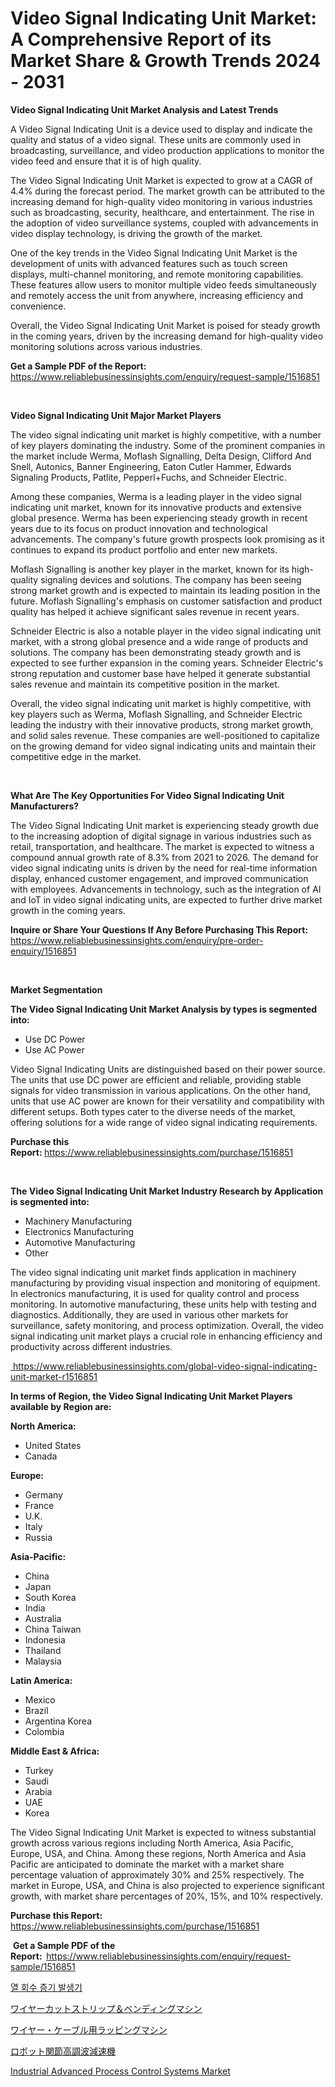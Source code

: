 <p><h1>Video Signal Indicating Unit Market: A Comprehensive Report of its Market Share & Growth Trends 2024 - 2031</h1></p><p><strong>Video Signal Indicating Unit Market Analysis and Latest Trends</strong></p>
<p><p>A Video Signal Indicating Unit is a device used to display and indicate the quality and status of a video signal. These units are commonly used in broadcasting, surveillance, and video production applications to monitor the video feed and ensure that it is of high quality.</p><p>The Video Signal Indicating Unit Market is expected to grow at a CAGR of 4.4% during the forecast period. The market growth can be attributed to the increasing demand for high-quality video monitoring in various industries such as broadcasting, security, healthcare, and entertainment. The rise in the adoption of video surveillance systems, coupled with advancements in video display technology, is driving the growth of the market.</p><p>One of the key trends in the Video Signal Indicating Unit Market is the development of units with advanced features such as touch screen displays, multi-channel monitoring, and remote monitoring capabilities. These features allow users to monitor multiple video feeds simultaneously and remotely access the unit from anywhere, increasing efficiency and convenience.</p><p>Overall, the Video Signal Indicating Unit Market is poised for steady growth in the coming years, driven by the increasing demand for high-quality video monitoring solutions across various industries.</p></p>
<p><strong>Get a Sample PDF of the Report:&nbsp;</strong> <a href="https://www.reliablebusinessinsights.com/enquiry/request-sample/1516851">https://www.reliablebusinessinsights.com/enquiry/request-sample/1516851</a></p>
<p>&nbsp;</p>
<p><strong>Video Signal Indicating Unit Major Market Players</strong></p>
<p><p>The video signal indicating unit market is highly competitive, with a number of key players dominating the industry. Some of the prominent companies in the market include Werma, Moflash Signalling, Delta Design, Clifford And Snell, Autonics, Banner Engineering, Eaton Cutler Hammer, Edwards Signaling Products, Patlite, Pepperl+Fuchs, and Schneider Electric.</p><p>Among these companies, Werma is a leading player in the video signal indicating unit market, known for its innovative products and extensive global presence. Werma has been experiencing steady growth in recent years due to its focus on product innovation and technological advancements. The company's future growth prospects look promising as it continues to expand its product portfolio and enter new markets.</p><p>Moflash Signalling is another key player in the market, known for its high-quality signaling devices and solutions. The company has been seeing strong market growth and is expected to maintain its leading position in the future. Moflash Signalling's emphasis on customer satisfaction and product quality has helped it achieve significant sales revenue in recent years.</p><p>Schneider Electric is also a notable player in the video signal indicating unit market, with a strong global presence and a wide range of products and solutions. The company has been demonstrating steady growth and is expected to see further expansion in the coming years. Schneider Electric's strong reputation and customer base have helped it generate substantial sales revenue and maintain its competitive position in the market.</p><p>Overall, the video signal indicating unit market is highly competitive, with key players such as Werma, Moflash Signalling, and Schneider Electric leading the industry with their innovative products, strong market growth, and solid sales revenue. These companies are well-positioned to capitalize on the growing demand for video signal indicating units and maintain their competitive edge in the market.</p></p>
<p>&nbsp;</p>
<p><strong>What Are The Key Opportunities For Video Signal Indicating Unit Manufacturers?</strong></p>
<p><p>The Video Signal Indicating Unit market is experiencing steady growth due to the increasing adoption of digital signage in various industries such as retail, transportation, and healthcare. The market is expected to witness a compound annual growth rate of 8.3% from 2021 to 2026. The demand for video signal indicating units is driven by the need for real-time information display, enhanced customer engagement, and improved communication with employees. Advancements in technology, such as the integration of AI and IoT in video signal indicating units, are expected to further drive market growth in the coming years.</p></p>
<p><strong>Inquire or Share Your Questions If Any Before Purchasing This Report:</strong> <a href="https://www.reliablebusinessinsights.com/enquiry/pre-order-enquiry/1516851">https://www.reliablebusinessinsights.com/enquiry/pre-order-enquiry/1516851</a></p>
<p>&nbsp;</p>
<p><strong>Market Segmentation</strong></p>
<p><strong>The Video Signal Indicating Unit Market Analysis by types is segmented into:</strong></p>
<p><ul><li>Use DC Power</li><li>Use AC Power</li></ul></p>
<p><p>Video Signal Indicating Units are distinguished based on their power source. The units that use DC power are efficient and reliable, providing stable signals for video transmission in various applications. On the other hand, units that use AC power are known for their versatility and compatibility with different setups. Both types cater to the diverse needs of the market, offering solutions for a wide range of video signal indicating requirements.</p></p>
<p><strong>Purchase this Report:&nbsp;</strong><a href="https://www.reliablebusinessinsights.com/purchase/1516851">https://www.reliablebusinessinsights.com/purchase/1516851</a></p>
<p>&nbsp;</p>
<p><strong>The Video Signal Indicating Unit Market Industry Research by Application is segmented into:</strong></p>
<p><ul><li>Machinery Manufacturing</li><li>Electronics Manufacturing</li><li>Automotive Manufacturing</li><li>Other</li></ul></p>
<p><p>The video signal indicating unit market finds application in machinery manufacturing by providing visual inspection and monitoring of equipment. In electronics manufacturing, it is used for quality control and process monitoring. In automotive manufacturing, these units help with testing and diagnostics. Additionally, they are used in various other markets for surveillance, safety monitoring, and process optimization. Overall, the video signal indicating unit market plays a crucial role in enhancing efficiency and productivity across different industries.</p></p>
<p><a href="https://www.reliablebusinessinsights.com/global-video-signal-indicating-unit-market-r1516851">&nbsp;https://www.reliablebusinessinsights.com/global-video-signal-indicating-unit-market-r1516851</a></p>
<p><strong>In terms of Region, the Video Signal Indicating Unit Market Players available by Region are:</strong></p>
<p>
    <p> <strong> North America: </strong>
        <ul>
            <li>United States</li>
            <li>Canada</li>
        </ul>
        </p> 
    <p> <strong> Europe: </strong>
        <ul>
            <li>Germany</li>
            <li>France</li>
            <li>U.K.</li>
            <li>Italy</li>
            <li>Russia</li>
        </ul>
        </p> 
    <p> <strong> Asia-Pacific: </strong>
        <ul>
            <li>China</li>
            <li>Japan</li>
            <li>South Korea</li>
            <li>India</li>
            <li>Australia</li>
            <li>China Taiwan</li>
            <li>Indonesia</li>
            <li>Thailand</li>
            <li>Malaysia</li>
        </ul>
        </p> 
    <p> <strong> Latin America: </strong>
        <ul>
            <li>Mexico</li>
            <li>Brazil</li>
            <li>Argentina Korea</li>
            <li>Colombia</li>
        </ul>
        </p> 
    <p> <strong> Middle East & Africa: </strong>
        <ul>
            <li>Turkey</li>
            <li>Saudi</li>
            <li>Arabia</li>
            <li>UAE</li>
            <li>Korea</li>
        </ul>
    </p>
    </p>
<p><p>The Video Signal Indicating Unit Market is expected to witness substantial growth across various regions including North America, Asia Pacific, Europe, USA, and China. Among these regions, North America and Asia Pacific are anticipated to dominate the market with a market share percentage valuation of approximately 30% and 25% respectively. The market in Europe, USA, and China is also projected to experience significant growth, with market share percentages of 20%, 15%, and 10% respectively.</p></p>
<p><strong>Purchase this Report: </strong><a href="https://www.reliablebusinessinsights.com/purchase/1516851">https://www.reliablebusinessinsights.com/purchase/1516851</a></p>
<p>&nbsp;<strong>Get a Sample PDF of the Report:&nbsp;&nbsp;</strong><a href="https://www.reliablebusinessinsights.com/enquiry/request-sample/1516851">https://www.reliablebusinessinsights.com/enquiry/request-sample/1516851</a></p>
<p><strong></strong></p>
<p><p><a href="https://medium.com/@edaunhshhs/%EC%97%B4-%ED%9A%8C%EC%88%98-%EC%A6%9D%EA%B8%B0-%EB%B0%9C%EC%83%9D%EA%B8%B0-%EC%8B%9C%EC%9E%A5-%EC%A0%90%EC%9C%A0%EC%9C%A8-%EB%B0%8F-%EC%83%88%EB%A1%9C%EC%9A%B4-%ED%8A%B8%EB%A0%8C%EB%93%9C-%EB%B6%84%EC%84%9D-%EC%A2%85%EB%A5%98-%EC%9D%91%EC%9A%A9-%EC%B5%9C%EC%A2%85-%EC%82%AC%EC%9A%A9-%EB%B0%8F-2024%EB%85%84%EB%B6%80%ED%84%B0-2031%EB%85%84%EA%B9%8C%EC%A7%80%EC%9D%98-%EA%B8%B0%EA%B0%84%EC%97%90-%EB%8C%80%ED%95%9C-%EC%98%88%EC%B8%A1-307adbf69172">열 회수 증기 발생기</a></p><p><a href="https://github.com/AdellaPrice2023/Market-Research-Report-List-1/blob/main/5841014119306.md">ワイヤーカットストリップ＆ベンディングマシン</a></p><p><a href="https://github.com/andym141978/Market-Research-Report-List-1/blob/main/8918746119305.md">ワイヤー・ケーブル用ラッピングマシン</a></p><p><a href="https://medium.com/@chloekessler01/%E3%83%AD%E3%83%9C%E3%83%83%E3%83%88%E3%82%B8%E3%83%A7%E3%82%A4%E3%83%B3%E3%83%88%E7%94%A8%E6%B8%9B%E9%80%9F%E6%A9%9F%E7%94%A3%E6%A5%AD%E3%81%AE%E5%88%86%E6%9E%90%E5%A0%B1%E5%91%8A%E6%9B%B8-%E3%82%A2%E3%83%97%E3%83%AA%E3%82%B1%E3%83%BC%E3%82%B7%E3%83%A7%E3%83%B3-%E5%9C%B0%E5%9F%9F-%E7%AB%B6%E4%BA%89%E6%88%A6%E7%95%A5%E3%81%AB%E3%82%88%E3%82%8B%E5%B8%82%E5%A0%B4%E8%A6%8F%E6%A8%A1-%E3%82%B7%E3%82%A7%E3%82%A2-%E3%83%88%E3%83%AC%E3%83%B3%E3%83%89-2024%E5%B9%B4-2031%E5%B9%B4-7fdb71ec4363">ロボット関節高調波減速機</a></p><p><a href="https://github.com/yemakinde/Market-Research-Report-List-3/blob/main/industrial-advanced-process-control-systems-market.md">Industrial Advanced Process Control Systems Market</a></p></p>